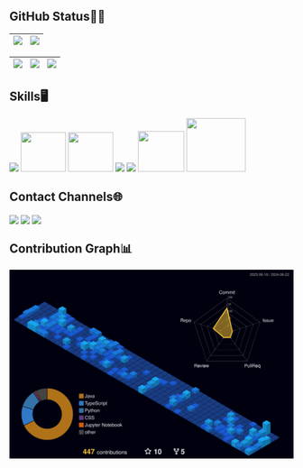 ## GitHub Status👨‍💻
| ![](http://github-profile-summary-cards.vercel.app/api/cards/profile-details?username=yellowisk&theme=yeblu) | ![](http://github-profile-summary-cards.vercel.app/api/cards/productive-time?username=yellowisk&theme=yeblu&utcOffset=8) 
| :-: | :-: |

| ![](http://github-profile-summary-cards.vercel.app/api/cards/stats?username=yellowisk&theme=yeblu) | ![](http://github-profile-summary-cards.vercel.app/api/cards/repos-per-language?username=yellowisk&theme=yeblu) | ![](http://github-profile-summary-cards.vercel.app/api/cards/most-commit-language?username=yellowisk&theme=yeblu) 
| :-: | :-: | :-: |



## Skills🖥
<div>
  <img width="75" src="https://cdn.jsdelivr.net/gh/devicons/devicon@latest/icons/java/java-original.svg" />
  <img height="70" width="80" src="https://cdn.jsdelivr.net/gh/devicons/devicon@latest/icons/python/python-original.svg" />
  <img height="70" width="80" src="https://cdn.jsdelivr.net/gh/devicons/devicon@latest/icons/typescript/typescript-original.svg" />        
  <img width="70" src="https://cdn.jsdelivr.net/gh/devicons/devicon@latest/icons/spring/spring-original.svg" />
  <img width="80" src="https://miro.medium.com/v2/resize:fit:1200/1*Klh1l7wkoG6PDPb9A5oCHQ.png" />
  <img height="72" width="82" src="https://cdn.jsdelivr.net/gh/devicons/devicon/icons/postgresql/postgresql-plain.svg" />
  <img height="95" width="105" src="https://cdn.jsdelivr.net/gh/devicons/devicon@latest/icons/docker/docker-original.svg" />
</div>



## Contact Channels🌐
<div>
  <a href="https://www.instagram.com/heitor_2013/">
    <img align="center" src="https://img.shields.io/badge/Instagram-D62976?style=for-the-badge&logo=instagram&logoColor=white"></a>
  <a href="https://www.linkedin.com/in/o-heitor-almeida/">
    <img align="center" src="https://img.shields.io/badge/-LinkedIn-%230077B5?style=for-the-badge&logo=linkedin&logoColor=white"></a>
  <a href = "mailto: oheitordealmeida@gmail.com">
    <img align="center" src="https://img.shields.io/badge/Gmail-BB001B?style=for-the-badge&logo=gmail&logoColor=white" target="_blank">
  </a>
</div>

## Contribution Graph📊
![svg](./profile-3d-contrib/profile-night-view.svg)
